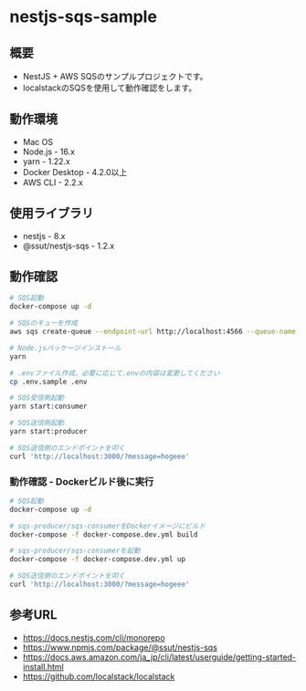 # nestjs-sqs-sample

## 概要

- NestJS + AWS SQSのサンプルプロジェクトです。
- localstackのSQSを使用して動作確認をします。

## 動作環境

- Mac OS
- Node.js - 16.x
- yarn - 1.22.x
- Docker Desktop - 4.2.0以上
- AWS CLI - 2.2.x

## 使用ライブラリ

- nestjs - 8.x
- @ssut/nestjs-sqs - 1.2.x

## 動作確認

```bash
# SQS起動
docker-compose up -d

# SQSのキューを作成
aws sqs create-queue --endpoint-url http://localhost:4566 --queue-name sample-queue --profile localstack

# Node.jsパッケージインストール
yarn

# .envファイル作成。必要に応じて.envの内容は変更してください
cp .env.sample .env

# SQS受信側起動
yarn start:consumer

# SQS送信側起動
yarn start:producer

# SQS送信側のエンドポイントを叩く
curl 'http://localhost:3000/?message=hogeee'
```

### 動作確認 - Dockerビルド後に実行

```bash
# SQS起動
docker-compose up -d

# sqs-producer/sqs-consumerをDockerイメージにビルド
docker-compose -f docker-compose.dev.yml build

# sqs-producer/sqs-consumerを起動
docker-compose -f docker-compose.dev.yml up

# SQS送信側のエンドポイントを叩く
curl 'http://localhost:3000/?message=hogeee'
```


## 参考URL

- https://docs.nestjs.com/cli/monorepo
- https://www.npmjs.com/package/@ssut/nestjs-sqs
- https://docs.aws.amazon.com/ja_jp/cli/latest/userguide/getting-started-install.html
- https://github.com/localstack/localstack

